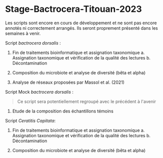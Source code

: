 # Stage-Bactrocera-Titouan-2023
Les scripts sont encore en cours de développement et ne sont pas encore annotés ni correctement arrangés. Ils seront proprement présenté dans les semaines à venir. 

Script _bactrocera dorsalis_ :

1) Fin de traitements bioinformatique et assignation taxonomique
a. Assignation taxonomique et vérification de la qualité des lectures
b. Décontamination

2) Composition du microbiote et analyse de diversité (bêta et alpha)

3) Analyse de réseaux proposées par Massol et al. (2021)

Script Mock _bactrocera dorsalis_ :
> Ce script sera potentiellement regroupé avec le précédent à l'avenir 

1) Etude de la composition des échantillons témoins

Script _Ceratitis Capitata_:

1) Fin de traitements bioinformatique et assignation taxonomique
a. Assignation taxonomique et vérification de la qualité des lectures
b. Décontamination

2) Composition du microbiote et analyse de diversité (bêta et alpha)
